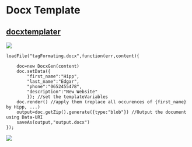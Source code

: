 ﻿# Docx Template

## [docxtemplater](http://javascript-ninja.fr/docxtemplater/v1/examples/demo.html)

![](http://javascript-ninja.fr/docxtemplater/v1/examples/images/formatTagging.png)

```
loadFile("tagFormating.docx",function(err,content){

	doc=new DocxGen(content)
	doc.setData({
		"first_name":"Hipp",
		"last_name":"Edgar",
		"phone":"0652455478",
		"description":"New Website"
		}); //set the templateVariables
	doc.render() //apply them (replace all occurences of {first_name} by Hipp, ...)
	output=doc.getZip().generate({type:"blob"}) //Output the document using Data-URI
	saveAs(output,"output.docx")
});
```

![](http://javascript-ninja.fr/docxtemplater/v1/examples/images/formatTaggingResult.png)
